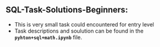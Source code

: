 ## SQL-Task-Solutions-Beginners:
* This is very small task could encountered for entry level 
* Task descriptions and soulution can be found in the __`pyhton+sql+math.ipynb`__ file.
